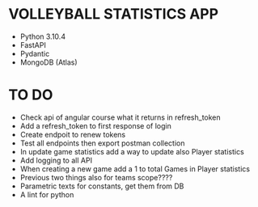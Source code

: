 # VOLLEYBALL STATISTICS APP

- Python 3.10.4
- FastAPI
- Pydantic
- MongoDB (Atlas)


# TO DO
- Check api of angular course what it returns in refresh_token
- Add a refresh_token to first response of login
- Create endpoit to renew tokens
- Test all endpoints then export postman collection
- In update game statistics add a way to update also Player statistics
- Add logging to all API
- When creating a new game add a 1 to total Games in Player statistics
- Previous two things also for teams scope????
- Parametric texts for constants, get them from DB
- A lint for python